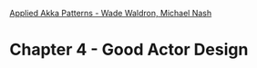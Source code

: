 [Applied Akka Patterns - Wade Waldron, Michael Nash](https://www.oreilly.com/library/view/applied-akka-patterns/9781491934876/)

# Chapter 4 - Good Actor Design
